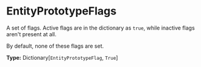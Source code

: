 # EntityPrototypeFlags

A set of flags. Active flags are in the dictionary as `true`, while inactive flags aren't present at all.

By default, none of these flags are set.

**Type:** Dictionary[`EntityPrototypeFlag`, `True`]

